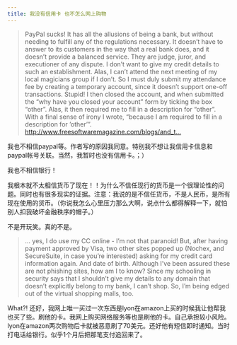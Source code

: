 ```yaml
---
title: 我没有信用卡 也不怎么网上购物
---
```


<blockquote>
  <p>PayPal sucks! It has all the allusions of being a bank, but without needing to fulfill any of the regulations necessary. It doesn’t have to answer to its customers in the way that a real bank does, and it doesn’t provide a balanced service. They are judge, juror, and executioner of any dispute. I don’t want to give my credit details to such an establishment. Alas, I can’t attend the next meeting of my local magicians group if I don’t. So I must duly submit my attendance fee by creating a temporary account, since it doesn’t support one-off transactions. Stupid! I then closed the account, and when submitted the “why have you closed your account” form by ticking the box “other”. Alas, it then required me to fill in a description for “other”. With a final sense of irony I wrote, “because I am required to fill in a description for ’other’”.
  <a href="http://www.freesoftwaremagazine.com/blogs/and_the_luddites_shall_inherit_the_world">http://www.freesoftwaremagazine.com/blogs/and_t...</a></p>
</blockquote>

<p>我也不相信paypal等。作者写的原因我同意。特别我不想让我信用卡信息和paypal帐号关联。当然，我暂时也没有信用卡。；）</p>

<p>我也不相信银行！</p>

<p>我根本就不太相信货币了现在！！为什么不信任现行的货币是一个很理论性的问题。同时也有很多现实的证据。注意：我说的是不信任货币，不是人民币，是所有现在使用的货币。（你说我怎么心里压力那么大啊，说点什么都得解释一下，就怕别人扣我破坏金融秩序的帽子。）</p>

<p>不是开玩笑。真的不是。</p>

<blockquote>
  <p>&#8230; yes, I do use my CC online - I’m not that paranoid! But, after having payment approved by Visa, two other sites popped up (Nochex, and SecureSuite, in case you’re interested) asking for my credit card information again. And date of birth. Although I’ve been assured these are not phishing sites, how am I to know? Since my schooling in security says that I shouldn’t give my details to any domain that doesn’t explicitly belong to my bank, I can’t shop. So, I’m being edged out of the virtual shopping malls, too.</p>
</blockquote>

<p>What?! 还好，我网上唯一买过一次东西是lyon在amazon上买的时候我让他帮我也买了些。刷他的卡。我网上购买网络服务等也是刷他的卡。自己承担较小风险。lyon在amazon两次购物后卡就被恶意刷了70美元。还好他有短信即时通知。当时打电话给银行。似乎1个月后把那笔支付追回来了。</p>
